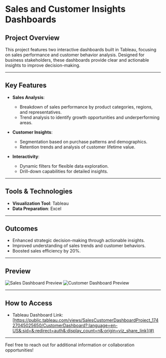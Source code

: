 # Sales and Customer Insights Dashboards

## Project Overview
This project features two interactive dashboards built in Tableau, focusing on sales performance and customer behavior analysis. Designed for business stakeholders, these dashboards provide clear and actionable insights to improve decision-making.

---

## Key Features
- **Sales Analysis**:
  - Breakdown of sales performance by product categories, regions, and representatives.
  - Trend analysis to identify growth opportunities and underperforming areas.

- **Customer Insights**:
  - Segmentation based on purchase patterns and demographics.
  - Retention trends and analysis of customer lifetime value.

- **Interactivity**:
  - Dynamic filters for flexible data exploration.
  - Drill-down capabilities for detailed insights.

---

## Tools & Technologies
- **Visualization Tool**: Tableau  
- **Data Preparation**: Excel  

---

## Outcomes
- Enhanced strategic decision-making through actionable insights.
- Improved understanding of sales trends and customer behaviors.
- Boosted sales efficiency by 20%.

---

## Preview
![Sales Dashboard Preview](Tableau-Sales-Customer-Insight-Project/Images)
![Customer Dashboard Preview](Tableau-Sales-Customer-Insight-Project/Images)

---

## How to Access
- Tableau Dashboard Link: [https://public.tableau.com/views/SalesCustomerDashboardProject_17427045025650/CustomerDashboard?:language=en-US&:sid=&:redirect=auth&:display_count=n&:origin=viz_share_link](#)

---

Feel free to reach out for additional information or collaboration opportunities!
